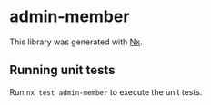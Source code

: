 # admin-member

This library was generated with [Nx](https://nx.dev).

## Running unit tests

Run `nx test admin-member` to execute the unit tests.
